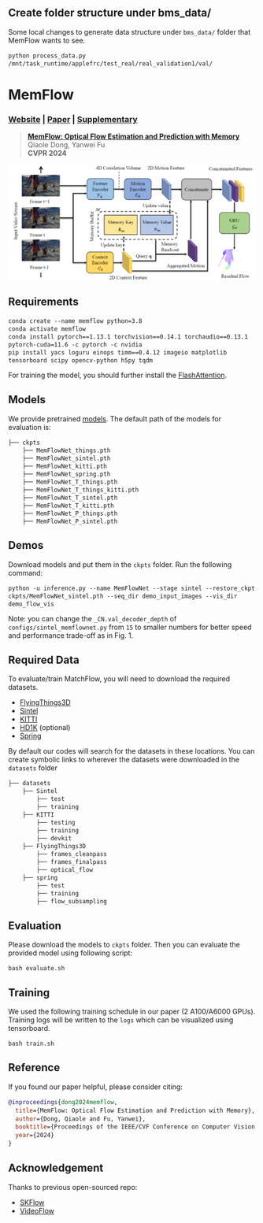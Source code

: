 
## Create folder structure under bms_data/
Some local changes to generate data structure  under ``bms_data/`` folder that MemFlow wants to see.

```Shell
python process_data.py /mnt/task_runtime/applefrc/test_real/real_validation1/val/
```



# MemFlow
### [Website](https://dqiaole.github.io/MemFlow/) | [Paper](https://openaccess.thecvf.com/content/CVPR2024/papers/Dong_MemFlow_Optical_Flow_Estimation_and_Prediction_with_Memory_CVPR_2024_paper.pdf) | [Supplementary](https://openaccess.thecvf.com/content/CVPR2024/supplemental/Dong_MemFlow_Optical_Flow_CVPR_2024_supplemental.pdf)
> [**MemFlow: Optical Flow Estimation and Prediction with Memory**](https://arxiv.org/abs/2404.04808)            
> Qiaole Dong, Yanwei Fu        
> **CVPR 2024**

![](imgs/overview.png)



## Requirements

```Shell
conda create --name memflow python=3.8
conda activate memflow
conda install pytorch==1.13.1 torchvision==0.14.1 torchaudio==0.13.1 pytorch-cuda=11.6 -c pytorch -c nvidia
pip install yacs loguru einops timm==0.4.12 imageio matplotlib tensorboard scipy opencv-python h5py tqdm
```

For training the model, you should further install the [FlashAttention](https://github.com/Dao-AILab/flash-attention?tab=readme-ov-file#installation-and-features).

## Models
We provide pretrained [models](https://github.com/DQiaole/MemFlow/releases/tag/v1.0.0). The default path of the models for evaluation is:
```Shell
├── ckpts
    ├── MemFlowNet_things.pth
    ├── MemFlowNet_sintel.pth
    ├── MemFlowNet_kitti.pth
    ├── MemFlowNet_spring.pth
    ├── MemFlowNet_T_things.pth
    ├── MemFlowNet_T_things_kitti.pth
    ├── MemFlowNet_T_sintel.pth
    ├── MemFlowNet_T_kitti.pth
    ├── MemFlowNet_P_things.pth
    ├── MemFlowNet_P_sintel.pth
```

## Demos
Download models and put them in the `ckpts` folder. Run the following command:
```shell
python -u inference.py --name MemFlowNet --stage sintel --restore_ckpt ckpts/MemFlowNet_sintel.pth --seq_dir demo_input_images --vis_dir demo_flow_vis
```
Note: you can change the `_CN.val_decoder_depth` of `configs/sintel_memflownet.py` from `15` to smaller numbers for better speed and performance trade-off as in Fig. 1.

## Required Data
To evaluate/train MatchFlow, you will need to download the required datasets.
* [FlyingThings3D](https://lmb.informatik.uni-freiburg.de/resources/datasets/SceneFlowDatasets.en.html)
* [Sintel](http://sintel.is.tue.mpg.de/)
* [KITTI](http://www.cvlibs.net/datasets/kitti/eval_scene_flow.php?benchmark=flow)
* [HD1K](http://hci-benchmark.iwr.uni-heidelberg.de/) (optional)
* [Spring](https://spring-benchmark.org/)


By default our codes will search for the datasets in these locations. You can create symbolic links to wherever 
the datasets were downloaded in the `datasets` folder

```Shell
├── datasets
    ├── Sintel
        ├── test
        ├── training
    ├── KITTI
        ├── testing
        ├── training
        ├── devkit
    ├── FlyingThings3D
        ├── frames_cleanpass
        ├── frames_finalpass
        ├── optical_flow
    ├── spring
        ├── test
        ├── training
        ├── flow_subsampling
```

## Evaluation
Please download the models to `ckpts` folder. Then you can evaluate the provided model using following script:
```Shell
bash evaluate.sh
```

## Training
We used the following training schedule in our paper (2 A100/A6000 GPUs). Training logs will be written to the `logs` which can be 
visualized using tensorboard.
```Shell
bash train.sh
```

## Reference
If you found our paper helpful, please consider citing:
```bibtex
@inproceedings{dong2024memflow,
  title={MemFlow: Optical Flow Estimation and Prediction with Memory},
  author={Dong, Qiaole and Fu, Yanwei},
  booktitle={Proceedings of the IEEE/CVF Conference on Computer Vision and Pattern Recognition},
  year={2024}
}
```

## Acknowledgement

Thanks to previous open-sourced repo: 
* [SKFlow](https://github.com/littlespray/SKFlow)
* [VideoFlow](https://github.com/XiaoyuShi97/VideoFlow)